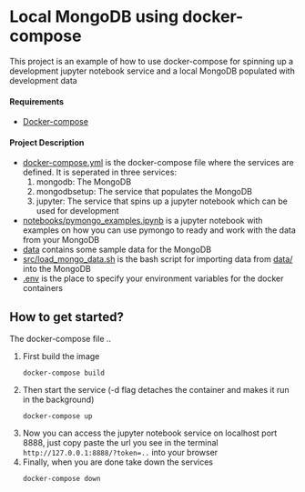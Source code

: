 
# Local MongoDB using docker-compose
This project is an example of how to use docker-compose for spinning up a development jupyter notebook service and a local MongoDB populated with development data

#### Requirements
* [Docker-compose](https://docs.docker.com/compose/install/)

#### Project Description
- [docker-compose.yml](./docker-compose.yml) is the docker-compose file where the services are defined. It is seperated in three services:
    1. mongodb: The MongoDB
    2. mongodbsetup: The service that populates the MongoDB
    3. jupyter: The service that spins up a jupyter notebook which can be used for development
- [notebooks/pymongo_examples.ipynb](./notebooks/pymongo_examples.ipynb) is a jupyter notebook with examples on how you can use pymongo to ready and work with the data from your MongoDB
- [data](./data) contains some sample data for the MongoDB
- [src/load_mongo_data.sh](./src/load_mongo_data.sh) is the bash script for importing data from [data/](./data) into the MongoDB
- [.env](./.env) is the place to specify your environment variables for the docker containers

## How to get started?
The docker-compose file ..

1. First build the image 
    ```
    docker-compose build
    ```
2. Then start the service (-d flag detaches the container and makes it run in the background)
    ```
    docker-compose up
    ```
3. Now you can access the jupyter notebook service on localhost port 8888, just copy paste the url you see in the terminal ```http://127.0.0.1:8888/?token=..``` into your browser
4. Finally, when you are done take down the services
    ```
    docker-compose down
    ```


